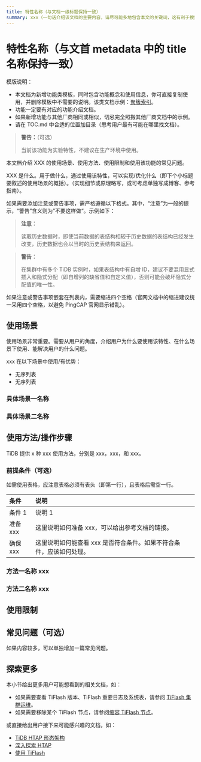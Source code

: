 ```yaml
---
title: 特性名称（与文档一级标题保持一致）
summary: xxx（一句话介绍该文档的主要内容，请尽可能多地包含本文的关键词，这有利于搜索引擎优化）
---
```


# 特性名称（与文首 metadata 中的 title 名称保持一致）

模版说明：

- 本文档为新增功能类模板，同时包含功能概念和使用信息，你可直接复制使用，并删除模板中不需要的说明。该类文档示例：[聚簇索引](/clustered-indexes.md)。
- 功能一定要有对应的功能介绍文档。
- 如果新增功能与其他厂商相同或相似，切忌完全照搬其他厂商文档中的示例。
- 请在 TOC.md 中合适的位置加目录（思考用户最有可能在哪里找文档）。

> **警告：**（可选）
>
> 当前该功能为实验特性，不建议在生产环境中使用。

本文档介绍 XXX 的使用场景、使用方法、使用限制和使用该功能的常见问题。

 XXX 是什么。用于做什么，通过使用该特性，可以实现/优化什么（即下个小标题要叙述的使用场景的概括）。（实现细节或原理略写，或可考虑单独写成博客、参考指南）。

如果需要添加注意或警告事项，需严格遵循以下格式。其中，“注意”为一般的提示，“警告”含义则为”不要这样做“。示例如下：

> **注意：**
>
> 读取历史数据时，即使当前数据的表结构相较于历史数据的表结构已经发生改变，历史数据也会以当时的历史表结构来返回。

> **警告：**
>
> 在集群中有多个 TiDB 实例时，如果表结构中有自增 ID，建议不要混用显式插入和隐式分配（即自增列的缺省值和自定义值），否则可能会破坏隐式分配值的唯一性。

如果注意或警告事项嵌套在列表内，需要缩进四个空格（官网文档中的缩进建议统一采用四个空格，以避免 PingCAP 官网显示错乱）。

## 使用场景

使用场景非常重要。需要从用户的角度，介绍用户为什么要使用该特性、在什么场景下使用、能解决用户的什么问题。

xxx 在以下场景中使用/有优势：

- 无序列表
- 无序列表

### 具体场景一名称

### 具体场景二名称

## 使用方法/操作步骤

TiDB 提供 x 种 xxx 使用方法，分别是 xxx，xxx，和 xxx。

### 前提条件（可选）

如需使用表格，应注意表格必须有表头（即第一行），且表格后需空一行。

| 条件 | 说明 |
| :-- | :-- |
| 条件 1 | 说明 1 |
| 准备 xxx | 这里说明如何准备 xxx，可以给出参考文档的链接。 |
| 确保 xxx | 这里说明如何能查看 xxx 是否符合条件。如果不符合条件，应该如何处理。 |

### 方法一名称 xxx

### 方法二名称 xxx

## 使用限制

## 常见问题（可选）

如果内容较多，可以单独增加一篇常见问题。

## 探索更多

本小节给出更多用户可能想看到的相关文档，如：

- 如果需要查看 TiFlash 版本、TiFlash 重要日志及系统表，请参阅 [TiFlash 集群运维](/tiflash/maintain-tiflash.md)。
- 如果需要移除某个 TiFlash 节点，请参阅[缩容 TiFlash 节点](/scale-tidb-using-tiup.md#缩容-tiflash-节点)。

或直接给出用户接下来可能感兴趣的文档，如：

- [TiDB HTAP 形态架构](/tiflash/tiflash-overview.md#整体架构)
- [深入探索 HTAP](/explore-htap.md)
- [使用 TiFlash](/tiflash/use-tiflash.md)